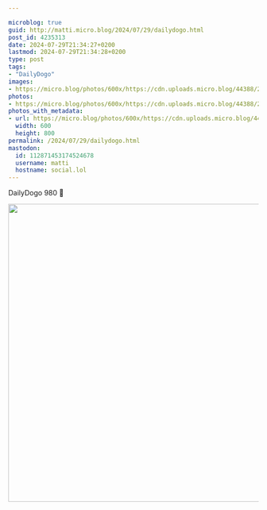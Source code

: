 ```yaml
---

microblog: true
guid: http://matti.micro.blog/2024/07/29/dailydogo.html
post_id: 4235313
date: 2024-07-29T21:34:27+0200
lastmod: 2024-07-29T21:34:28+0200
type: post
tags:
- "DailyDogo"
images:
- https://micro.blog/photos/600x/https://cdn.uploads.micro.blog/44388/2024/1fad344b17f147c9bc58fdb04a12bf6c.jpg
photos:
- https://micro.blog/photos/600x/https://cdn.uploads.micro.blog/44388/2024/1fad344b17f147c9bc58fdb04a12bf6c.jpg
photos_with_metadata:
- url: https://micro.blog/photos/600x/https://cdn.uploads.micro.blog/44388/2024/1fad344b17f147c9bc58fdb04a12bf6c.jpg
  width: 600
  height: 800
permalink: /2024/07/29/dailydogo.html
mastodon:
  id: 112871453174524678
  username: matti
  hostname: social.lol
---
```

DailyDogo 980 🐶

<img src="/media/uploads/2024/1fad344b17f147c9bc58fdb04a12bf6c.jpg" width="600" alt="" />
